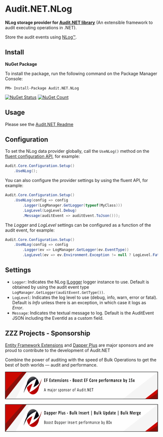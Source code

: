 ﻿# Audit.NET.NLog
**NLog storage provider for [Audit.NET library](https://github.com/thepirat000/Audit.NET)** (An extensible framework to audit executing operations in .NET).

Store the audit events using [NLog™](https://nlog-project.org/).

## Install

**NuGet Package** 

To install the package, run the following command on the Package Manager Console:

```
PM> Install-Package Audit.NET.NLog
```

[![NuGet Status](https://img.shields.io/nuget/v/Audit.NET.NLog.svg?style=flat)](https://www.nuget.org/packages/Audit.NET.NLog/)
[![NuGet Count](https://img.shields.io/nuget/dt/Audit.NET.NLog.svg)](https://www.nuget.org/packages/Audit.NET.NLog/)

## Usage
Please see the [Audit.NET Readme](https://github.com/thepirat000/Audit.NET#usage)

## Configuration
To set the NLog data provider globally, call the `UseNLog()` method on the [fluent configuration API](https://github.com/thepirat000/Audit.NET#configuration-fluent-api), for example:

```c#
Audit.Core.Configuration.Setup()
    .UseNLog();
```

You can also configure the provider settings by using the fluent API, for example:
```c#
Audit.Core.Configuration.Setup()
    .UseNLog(config => config
        .Logger(LogManager.GetLogger(typeof(MyClass)))        
        .LogLevel(LogLevel.Debug)
        .Message(auditEvent => auditEvent.ToJson()));
```

The _Logger_ and _LogLevel_ settings can be configured as a function of the audit event, for example:
```c#
Audit.Core.Configuration.Setup()
    .UseNLog(config => config
        .Logger(ev => LogManager.GetLogger(ev.EventType))        
        .LogLevel(ev => ev.Environment.Exception != null ? LogLevel.Fatal : LogLevel.Info));
```

## Settings
- `Logger`: Indicates the NLog [ILogger](https://github.com/nlog/nlog/wiki/Tutorial) logger instance to use. Default is obtained by using the audit event type `LogManager.GetLogger(auditEvent.GetType())`.
- `LogLevel`: Indicates the log level to use (debug, info, warn, error or fatal). Default is _Info_ unless there is an exception, in which case it logs as _Error_.
- `Message`: Indicates the textual message to log. Default is the AuditEvent JSON including the EventId as a custom field.

## ZZZ Projects - Sponsorship

[Entity Framework Extensions](https://entityframework-extensions.net/) and [Dapper Plus](https://dapper-plus.net/) are major sponsors and are proud to contribute to the development of Audit.NET

Combine the power of auditing with the speed of Bulk Operations to get the best of both worlds — audit and performance.

<a href="https://entityframework-extensions.net/bulk-insert"><img width="728" height="90" alt="Entity Framework Extensions - Sponsor" src="https://raw.githubusercontent.com/JonathanMagnan/Audit.NET/master/entity-framework-extensions-sponsor.png" /></a>

<a href="https://dapper-plus.net/bulk-insert"><img width="728" height="90" alt="Dapper Plus - Sponsor" src="https://raw.githubusercontent.com/JonathanMagnan/Audit.NET/master/dapper-plus-sponsor.png" /></a>

